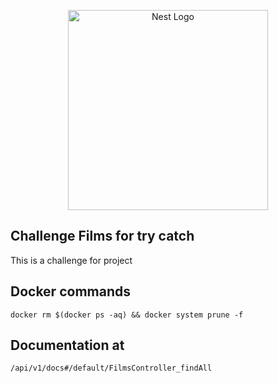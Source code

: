 <p align="center">
  <a href="http://nestjs.com/" target="blank"><img src="https://nestjs.com/img/logo_text.svg" width="320" alt="Nest Logo" /></a>
</p>

## Challenge Films for try catch
This is a challenge for project

## Docker commands
`docker rm $(docker ps -aq) && docker system prune -f`

## Documentation at

`/api/v1/docs#/default/FilmsController_findAll`